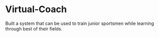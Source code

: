# Virtual-Coach
Built a system that can be used to train junior sportsmen while learning through best of their fields.
